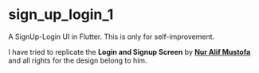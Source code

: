 # sign_up_login_1

A SignUp-Login UI in Flutter. This is only for self-improvement.

I have tried to replicate the **Login and Signup Screen** by **[Nur Alif Mustofa](https://dribbble.com/shots/9354241-Login-and-Sign-Up-Screen)** and all rights for the design belong to him.
